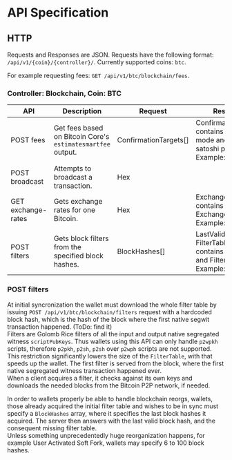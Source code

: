 # API Specification

## HTTP

  Requests and Responses are JSON.
  Requests have the following format: `/api/v1/{coin}/{controller}/`.
  Currently supported coins: `btc`.
  
  For example requesting fees: `GET /api/v1/btc/blockchain/fees`.

### Controller: Blockchain, Coin: BTC

|API | Description | Request | Response |
|--- | ---- | ---- | ---- |
|POST fees | Get fees based on Bitcoin Core's `estimatesmartfee` output. | ConfirmationTargets[] | ConfirmationTarget[] contains estimation mode and byte per satoshi pairs. Example: ![](https://i.imgur.com/Ggmif3R.png) |
|POST broadcast | Attempts to broadcast a transaction. | Hex |  |
|GET exchange-rates | Gets exchange rates for one Bitcoin. | Hex | ExchangeRates[] contains Ticker and ExchangeRate pairs. Example: ![](https://i.imgur.com/Id9cqxq.png) |
|POST filters | Gets block filters from the specified block hashes. | BlockHashes[] | LastValidBlockHash, FilterTable[] contains BlockHash and Filter pairs. Example: ![](https://i.imgur.com/67Iswf5.png) |

### POST filters

  At initial syncronization the wallet must download the whole filter table by issuing `POST /api/v1/btc/blockchain/filters` request with a hardcoded block hash, which is the hash of the block where the first native segwit transaction happened. (ToDo: find it)  
  Filters are Golomb Rice filters of all the input and output native segregated witness `scriptPubKeys`. Thus wallets using this API can only handle `p2wpkh` scripts, therefore `p2pkh`, `p2sh`, `p2sh` over `p2wph` scripts are not supported. This restriction significantly lowers the size of the `FilterTable`, with that speeds up the wallet.
  The first filter is served from the block, where the first native segregated witness transaction happened ever.  
  When a client acquires a filter, it checks against its own keys and downloads the needed blocks from the Bitcoin P2P network, if needed. 
  
  In order to wallets properly be able to handle blockchain reorgs, wallets, those already acquired the initial filter table and wishes to be in sync must specify a `BlockHashes` array, where it specifies the last block hashes it acquired. The server then answers with the last valid block hash, and the consequent missing filter table.  
  Unless something unprecedentedly huge reorganization happens, for example User Activated Soft Fork, wallets may specify 6 to 100 block hashes.
